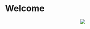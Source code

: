 
# Welcome
<p  align="center"><img src = "https://github.com/Bhard27/Bhard27/blob/master/mee.gif"></p>


